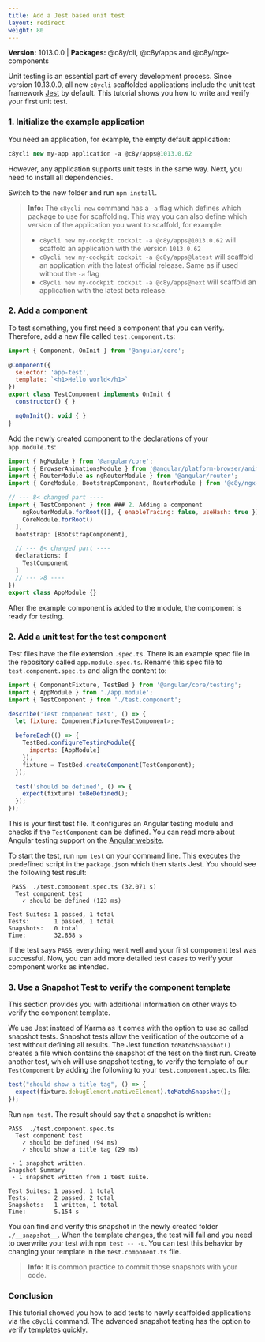 ```yaml
---
title: Add a Jest based unit test
layout: redirect
weight: 80
---
```


**Version:** 1013.0.0 | **Packages:** @c8y/cli, @c8y/apps and @c8y/ngx-components

Unit testing is an essential part of every development process.
Since version 10.13.0.0, all new `c8ycli` scaffolded applications include the unit test framework [Jest](https://jestjs.io/) by default.
This tutorial shows you how to write and verify your first unit test.

### 1. Initialize the example application

You need an application, for example, the empty default application:

```js
c8ycli new my-app application -a @c8y/apps@1013.0.62
```

However, any application supports unit tests in the same way. Next, you need to install all dependencies.

Switch to the new folder and run `npm install`.

>**Info:** The `c8ycli new` command has a `-a` flag which defines which package to use for scaffolding. This way you can also define which version of the application you want to scaffold, for example:
>
> - `c8ycli new my-cockpit cockpit -a @c8y/apps@1013.0.62` will scaffold an application with the version `1013.0.62`
> - `c8ycli new my-cockpit cockpit -a @c8y/apps@latest` will scaffold an application with the latest official release. Same as if used without the `-a` flag
> - `c8ycli new my-cockpit cockpit -a @c8y/apps@next` will scaffold an application with the latest beta release.

### 2. Add a component

To test something, you first need a component that you can verify.
Therefore, add a new file called `test.component.ts`:

```js
import { Component, OnInit } from '@angular/core';

@Component({
  selector: 'app-test',
  template: `<h1>Hello world</h1>`
})
export class TestComponent implements OnInit {
  constructor() { }

  ngOnInit(): void { }
}

```

Add the newly created component to the declarations of your `app.module.ts`:

```js
import { NgModule } from '@angular/core';
import { BrowserAnimationsModule } from '@angular/platform-browser/animations';
import { RouterModule as ngRouterModule } from '@angular/router';
import { CoreModule, BootstrapComponent, RouterModule } from '@c8y/ngx-components';

// --- 8< changed part ----
import { TestComponent } from ### 2. Adding a component
    ngRouterModule.forRoot([], { enableTracing: false, useHash: true }),
    CoreModule.forRoot()
  ],
  bootstrap: [BootstrapComponent],

  // --- 8< changed part ----
  declarations: [
    TestComponent
  ]
  // --- >8 ----
})
export class AppModule {}
```

After the example component is added to the module, the component is ready for testing.

### 2. Add a unit test for the test component

Test files have the file extension `.spec.ts`.
There is an example spec file in the repository called `app.module.spec.ts`.
Rename this spec file to `test.component.spec.ts` and align the content to:

```js
import { ComponentFixture, TestBed } from '@angular/core/testing';
import { AppModule } from './app.module';
import { TestComponent } from './test.component';

describe('Test component test', () => {
  let fixture: ComponentFixture<TestComponent>;

  beforeEach(() => {
    TestBed.configureTestingModule({
      imports: [AppModule]
    });
    fixture = TestBed.createComponent(TestComponent);
  });

  test('should be defined', () => {
    expect(fixture).toBeDefined();
  });
});
```

This is your first test file.
It configures an Angular testing module and checks if the `TestComponent` can be defined.
You can read more about Angular testing support on the [Angular website](https://angular.io/guide/testing).

To start the test, run `npm test` on your command line.
This executes the predefined script in the `package.json` which then starts Jest.
You should see the following test result:

```
 PASS  ./test.component.spec.ts (32.071 s)
  Test component test
    ✓ should be defined (123 ms)

Test Suites: 1 passed, 1 total
Tests:       1 passed, 1 total
Snapshots:   0 total
Time:        32.858 s
```

If the test says `PASS`, everything went well and your first component test was successful.
Now, you can add more detailed test cases to verify your component works as intended.

### 3. Use a Snapshot Test to verify the component template

This section provides you with additional information on other ways to verify the component template.


We use Jest instead of Karma as it comes with the option to use so called snapshot tests.
Snapshot tests allow the verification of the outcome of a test without defining all results.
The Jest function `toMatchSnapshot()` creates a file which contains the snapshot of the test on the first run.
Create another test, which will use snapshot testing, to verify the template of our `TestComponent` by adding the following to your `test.component.spec.ts` file:

```js
test("should show a title tag", () => {
  expect(fixture.debugElement.nativeElement).toMatchSnapshot();
});
```

Run `npm test`. The result should say that a snapshot is written:

```
PASS  ./test.component.spec.ts
  Test component test
    ✓ should be defined (94 ms)
    ✓ should show a title tag (29 ms)

 › 1 snapshot written.
Snapshot Summary
 › 1 snapshot written from 1 test suite.

Test Suites: 1 passed, 1 total
Tests:       2 passed, 2 total
Snapshots:   1 written, 1 total
Time:        5.154 s
```

You can find and verify this snapshot in the newly created folder `./__snapshot__`.
When the template changes, the test will fail and you need to overwrite your test with `npm test -- -u`.
You can test this behavior by changing your template in the `test.component.ts` file.

>**Info:** It is common practice to commit those snapshots with your code.


### Conclusion

This tutorial showed you how to add tests to newly scaffolded applications via the `c8ycli` command.
The advanced snapshot testing has the option to verify templates quickly.
